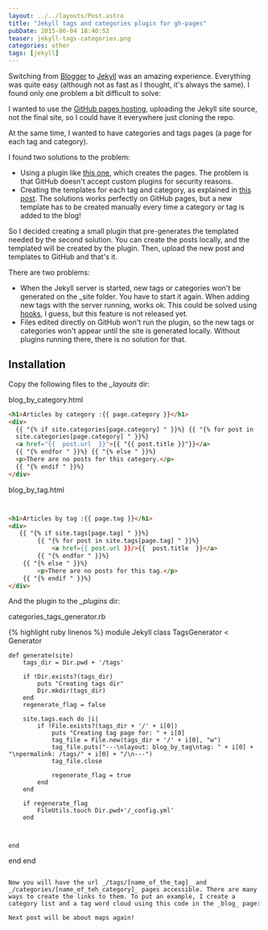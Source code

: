 ```yaml
---
layout: ../../layouts/Post.astro
title: "Jekyll tags and categories plugin for gh-pages"
pubDate: 2015-06-04 18:40:53
teaser: jekyll-tags-categories.png
categories: other
tags: [jekyll]
---
```


Switching from [Blogger](http://www.blogger.com) to [Jekyll](http://jekyllrb.com/) was an amazing experience. Everything was quite easy (although not as fast as I thought, it's always the same). I found only one problem a bit difficult to solve:

I wanted to use the [GitHub pages hosting](https://pages.github.com/), uploading the Jekyll site source, not the final site, so I could have it everywhere just cloning the repo.

At the same time, I wanted to have categories and tags pages (a page for each tag and category).

I found two solutions to the problem:

- Using a plugin like [this one](https://github.com/recurser/jekyll-plugins), which creates the pages. The problem is that GitHub doesn't accept custom plugins for security reasons.
- Creating the templates for each tag and category, as explained in [this post](http://www.minddust.com/post/tags-and-categories-on-github-pages/). The solutions works perfectly on GitHub pages, but a new template has to be created manually every time a category or tag is added to the blog!

So I decided creating a small plugin that pre-generates the templated needed by the second solution. You can create the posts locally, and the templated will be created by the plugin. Then, upload the new post and templates to GitHub and that's it.

There are two problems:

- When the Jekyll server is started, new tags or categories won't be generated on the \_site folder. You have to start it again. When adding new tags with the server running, works ok. This could be solved using [hooks](http://jekyllrb.com/docs/plugins/#hooks), I guess, but this feature is not released yet.
- Files edited directly on GitHub won't run the plugin, so the new tags or categories won't appear until the site is generated locally. Without plugins running there, there is no solution for that.

## Installation

Copy the following files to the _\_layouts_ dir:

blog_by_category.html

```html
<h1>Articles by category :{{ page.category }}</h1>
<div>
  {{ "{% if site.categories[page.category] " }}%} {{ "{% for post in
  site.categories[page.category] " }}%}
  <a href="{{  post.url  }}">{{ "{{ post.title }}"}}</a>
  {{ "{% endfor " }}%} {{ "{% else " }}%}
  <p>There are no posts for this category.</p>
  {{ "{% endif " }}%}
</div>
```

blog_by_tag.html

```html


<h1>Articles by tag :{{ page.tag }}</h1>
<div>
   {{ "{% if site.tags[page.tag] " }}%}
        {{ "{% for post in site.tags[page.tag] " }}%}
            <a href={{ post.url }}/>{{  post.title  }}</a>
        {{ "{% endfor " }}%}
    {{ "{% else " }}%}
        <p>There are no posts for this tag.</p>
    {{ "{% endif " }}%}
</div>

```

And the plugin to the _\_plugins_ dir:

categories_tags_generator.rb

{% highlight ruby linenos %}
module Jekyll
class TagsGenerator < Generator

    def generate(site)
        tags_dir = Dir.pwd + '/tags'

        if !Dir.exists?(tags_dir)
            puts "Creating tags dir"
            Dir.mkdir(tags_dir)
        end
        regenerate_flag = false

        site.tags.each do |i|
            if !File.exists?(tags_dir + '/' + i[0])
                puts "Creating tag page for: " + i[0]
                tag_file = File.new(tags_dir + '/' + i[0], "w")
                tag_file.puts("---\nlayout: blog_by_tag\ntag: " + i[0] + "\npermalink: /tags/" + i[0] + "/\n---")
                tag_file.close

                regenerate_flag = true
            end
        end

        if regenerate_flag
            FileUtils.touch Dir.pwd+'/_config.yml'
        end



    end

end
end

```

Now you will have the url _/tags/[name_of_the_tag]_ and _/categories/[name_of_teh_category]_ pages accessible. There are many ways to create the links to them. To put an example, I create a category list and a tag word cloud using this code in the _blog_ page:

Next post will be about maps again!
```
